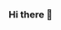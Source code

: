 ### Hi there 👋

<!--
**artemstw/artemstw** is a ✨ _special_ ✨ repository because its `README.md` (this file) appears on your GitHub profile.

Here are some ideas to get you started:

- 🔭 I’m currently working on my portfoilio.
- 🌱 I’m currently learning JavaScript.
- 👯 I’m looking to collaborate on good and friendly company.
- 🤔 I’m looking for help with searching the best job-offer.
- 💬 Ask me about unboxing variables.
- 📫 How to reach me: +79818880017 or artemstw@gmail.com.
- 😄 Pronouns: I really don't know what can I put here.
- ⚡ Fun fact: cicada lives 17 years.
-->
